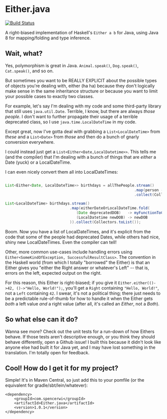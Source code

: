 Either.java
===========

[![Build Status](https://travis-ci.org/spencerwi/Either.java.svg?branch=master)](https://travis-ci.org/spencerwi/Either.java)

A right-biased implementation of Haskell's `Either a b` for Java, using Java 8 for mapping/folding and type inference.

Wait, what?
------------

Yes, polymorphism is great in Java. `Animal.speak()`, `Dog.speak()`, `Cat.speak()`, and so on.

But sometimes you want to be REALLY EXPLICIT about the possible types of objects you're dealing with, either (ha ha)
 because they don't logically make sense in the same inheritance structure or because you want to limit your
 possible cases to exactly two classes.

For example, let's say I'm dealing with my code and some third-party library that still uses `java.util.Date`. Terrible,
 I know, but there are always *those people*. I don't want to further propagate their usage of a terrible deprecated
 class, so I use `java.time.LocalDateTime` in my code.

Except great, now I've gotta deal with grabbing a `List<LocalDateTime>` from *these* and a `List<Date>` from *those* and
then do a bunch of gnarly conversion everywhere.

I could instead just get a `List<Either<Date,LocalDatetime>>`. This tells me (and the compiler) that I'm dealing with a
bunch of things that are *either* a Date (yuck) or a LocalDateTime.

I can even nicely convert them all into LocalDateTimes:

```java

List<Either<Date, LocalDateTime>> birthdays = allThePeople.stream()
                                                          .map(person -> Either.<Date,LocalDateTime>either(this::getDeprecatedDOBFromPerson, this::getNiceNewDOBFromPersonIfAvailable)
                                                          .collect(Collectors.toList());

List<LocalDateTime> birthdays.stream()
                             .map(eitherDateOrLocalDateTime.fold(
                                (Date deprecatedDOB)   -> myFunctionToConvertDateToLocalDateTime(deprecatedDOB),
                                (LocalDatetime newDOB) -> newDOB
                             )).collect(Collectors.toList());
```

Boom. Now you have a list of LocalDateTimes, and it's explicit from the code that some of the people had deprecated
 Dates, while others had nice, shiny new LocalDateTimes. Even the compiler can tell!


Other, more common use-cases include handling errors using `Either<SomeKindOfException, SuccessfulResultClass>`.
The convention in the Haskell world (from which I totally "borrowed" the Either) is that an Either gives you
"either the Right answer or whatever's Left" -- that is, errors on the left, expected output on the right.

For this reason, this Either is right-biased; if you give it `Either.either(()->42, ()->"Hello, World!");`, you'll get a
`Right` containing `"Hello, World!"`, not a `Left` containing `42`. I swear, it's not a political thing; there just needs to be a predictable rule-of-thumb for how to handle it when the Either gets *both* a left value *and* a right value (after all, it's called an *Either*, not a *Both*).


So what else can it do?
-----------------------

Wanna see more? Check out the unit tests for a run-down of how Eithers behave. If those tests aren't descriptive enough,
 or you think they should behave differently, open a Github issue! I built this because it didn't look like anyone else
 had built it for Java yet, and I may have lost something in the translation. I'm totally open for feedback.


Cool! How do I get it for my project?
-------------------------------------

Simple! It's in Maven Central, so just add this to your pomfile (or the equivalent for gradle/sbt/lein/whatever):

```
<dependency>
    <groupId>com.spencerwi</groupId>
    <artifactId>Either.java</artifactId>
    <version>1.0.1</version>
</dependency>
```
